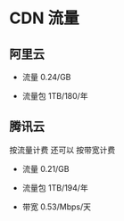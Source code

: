 # CDN 流量

## 阿里云

- 流量 0.24/GB

- 流量包 1TB/180/年

## 腾讯云

按流量计费 还可以 按带宽计费

- 流量 0.21/GB

- 流量包 1TB/194/年

- 带宽 0.53/Mbps/天
